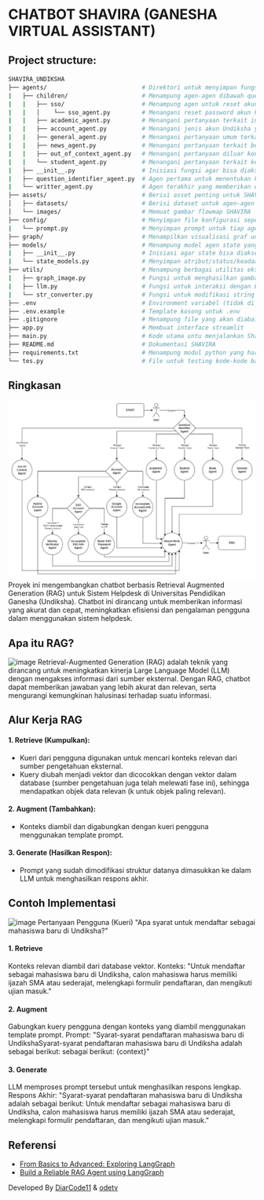 # CHATBOT SHAVIRA (GANESHA VIRTUAL ASSISTANT)

## Project structure:
```bash
SHAVIRA_UNDIKSHA
├── agents/                           # Direktori untuk menyimpan fungsi tiap agent
|   ├── children/                     # Menampung agen-agen dibawah question identifier
|   |   ├── sso/                      # Menampung agen untuk reset akun SSO Undiksha
|   |   │    └── sso_agent.py         # Menangani reset password akun khusus SSO Undiksha
|   |   ├── academic_agent.py         # Menangani pertanyaan terkait informasi akademis Undiksha
|   |   ├── account_agent.py          # Menangani jenis akun Undiksha yang akan direset passwordnya
|   |   ├── general_agent.py          # Menangani pertanyaan umum terkait SHAVIRA dan Undiksha
|   |   ├── news_agent.py             # Menangani pertanyaan terkait berita Undiksha
|   |   ├── out_of_context_agent.py   # Menangani pertanyaan diluar konteks Undiksha dan layanan helpdesk
|   |   └── student_agent.py          # Menangani pertanyaan terkait kegiatan kemahasiswaan di Undiksha
|   ├── __init__.py                   # Inisiasi fungsi agar bisa diakses dari luar
|   ├── question_identifier_agent.py  # Agen pertama untuk menentukan konteks pertanyaan user
|   └── writter_agent.py              # Agen terakhir yang memberikan output kepada user
├── assets/                           # Berisi asset penting untuk SHAVIRA
│   ├── datasets/                     # Berisi dataset untuk agen-agen SHAVIRA
│   └── images/                       # Memuat gambar flowmap SHAVIRA
├── config/                           # Menyimpan file konfigurasi seperti prompt yang akan digunakan
|   └── prompt.py                     # Menyimpan prompt untuk tiap agent
├── graph/                            # Menampilkan visualisasi graf untuk satu pertanyaan
├── models/                           # Menampung model agen state yang akan digunakan pada tiap node (agen)
|   ├── __init__.py                   # Inisiasi agar state bisa diakses oleh agen
|   └── state_models.py               # Menyimpan atribut/status/keadaan tiap model
├── utils/                            # Menampung berbagai utilitas eksternal untuk keperluan agen
|   ├── graph_image.py                # Fungsi untuk menghasilkan gambar dari graf yang dihasilkan
|   ├── llm.py                        # Fungsi untuk interaksi dengan LLM eksternal (OpenAI dan Ollama)
|   └── str_converter.py              # Fungsi untuk modifikasi string
├── .env                              # Environment variabel (tidak di push dengan alasan keamanan)
├── .env.example                      # Template kosong untuk .env
├── .gitignore                        # Menampung file yang akan diabaikan (tidak di push)
├── app.py                            # Membuat interface streamlit
├── main.py                           # Kode utama untu menjalankan Shavira
├── README.md                         # Dokumentasi SHAVIRA
├── requirements.txt                  # Menampung modul python yang harus diinstal ketika menjalankan shavira
└── tes.py                            # File untuk testing kode-kode baru 
```

## Ringkasan

![Roundmap Langgrap Shavira](/assets/images/SHAVIRA%20ROUNDMAP.jpg)
Proyek ini mengembangkan chatbot berbasis Retrieval Augmented Generation (RAG) untuk Sistem Helpdesk di Universitas Pendidikan Ganesha (Undiksha). Chatbot ini dirancang untuk memberikan informasi yang akurat dan cepat, meningkatkan efisiensi dan pengalaman pengguna dalam menggunakan sistem helpdesk.

## Apa itu RAG?

![image](https://gradientflow.com/wp-content/uploads/2023/10/newsletter87-RAG-simple.png)
Retrieval-Augmented Generation (RAG) adalah teknik yang dirancang untuk meningkatkan kinerja Large Language Model (LLM) dengan mengakses informasi dari sumber eksternal. Dengan RAG, chatbot dapat memberikan jawaban yang lebih akurat dan relevan, serta mengurangi kemungkinan halusinasi terhadap suatu informasi.

## Alur Kerja RAG

#### 1. Retrieve (Kumpulkan):

- Kueri dari pengguna digunakan untuk mencari konteks relevan dari sumber pengetahuan eksternal.
- Kuery diubah menjadi vektor dan dicocokkan dengan vektor dalam database (sumber pengetahuan juga telah melewati fase ini), sehingga mendapatkan objek data relevan (k untuk objek paling relevan).

#### 2. Augment (Tambahkan):

- Konteks diambil dan digabungkan dengan kueri pengguna menggunakan template prompt.

#### 3. Generate (Hasilkan Respon):

- Prompt yang sudah dimodifikasi struktur datanya dimasukkan ke dalam LLM untuk menghasilkan respons akhir.

## Contoh Implementasi

![image](https://miro.medium.com/v2/resize:fit:828/format:webp/1*h5SO9Hqu1YVYQVEIsWGZBg.png)
Pertanyaan Pengguna (Kueri) "Apa syarat untuk mendaftar sebagai mahasiswa baru di Undiksha?"

#### 1. Retrieve

Konteks relevan diambil dari database vektor.
Konteks: "Untuk mendaftar sebagai mahasiswa baru di Undiksha, calon mahasiswa harus memiliki ijazah SMA atau sederajat, melengkapi formulir pendaftaran, dan mengikuti ujian masuk."

#### 2. Augment

Gabungkan kuery pengguna dengan konteks yang diambil menggunakan template prompt.
Prompt: "Syarat-syarat pendaftaran mahasiswa baru di UndikshaSyarat-syarat pendaftaran mahasiswa baru di Undiksha adalah sebagai berikut: sebagai berikut: {context}"

#### 3. Generate

LLM memproses prompt tersebut untuk menghasilkan respons lengkap.
Respons Akhir: "Syarat-syarat pendaftaran mahasiswa baru di Undiksha adalah sebagai berikut: Untuk mendaftar sebagai mahasiswa baru di Undiksha, calon mahasiswa harus memiliki ijazah SMA atau sederajat, melengkapi formulir pendaftaran, dan mengikuti ujian masuk."

## Referensi

- [From Basics to Advanced: Exploring LangGraph](https://towardsdatascience.com/from-basics-to-advanced-exploring-langgraph-e8c1cf4db787)
- [Build a Reliable RAG Agent using LangGraph](https://medium.com/the-ai-forum/build-a-reliable-rag-agent-using-langgraph-2694d55995cd)

Developed By [DiarCode11](https://github.com/DiarCode11) & [odetv](https://github.com/odetv)
